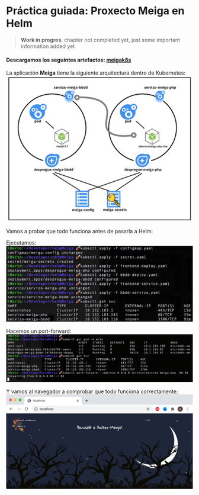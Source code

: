 # Práctica guiada: Proxecto Meiga en Helm

> **Work in progres**, chapter not completed yet, just some important information added yet


#### Descargamos los seguintes artefactos: [meigak8s](https://github.com/prefapp/formacion/tree/master/cursos/helm/codigo_practica_guiada_meiga)

La aplicación **Meiga** tiene la siguiente arquitectura dentro de Kubernetes:
![PracticaGuiada1](./../_media/02/practica_guiada1.png)

Vamos a probar que todo funciona antes de pasarla a Helm:

Ejecutamos:
![PracticaGuiada2](./../_media/02/practica_guiada2.png)

Hacemos un port-forward:
![PracticaGuiada3](./../_media/02/practica_guiada3.png)

Y vamos al navegador a comprobar que todo funciona correctamente:
![PracticaGuiada4](./../_media/02/practica_guiada4.png)


